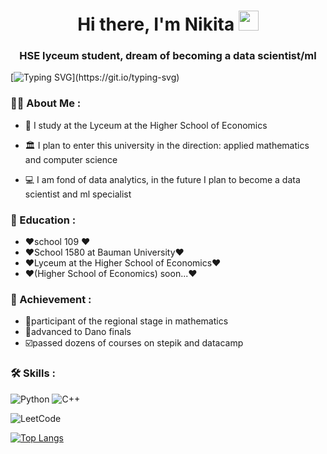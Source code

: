 <h1 align="center">Hi there, I'm Nikita 
<img src="https://github.com/blackcater/blackcater/raw/main/images/Hi.gif" height="32"/></h1>
<h3 align="center">HSE lyceum student, dream of becoming a data scientist/ml</h3>

[![Typing SVG](https://readme-typing-svg.herokuapp.com?color=%2336BCF7&lines=FCS_HSE+take+me+pls...)](https://git.io/typing-svg)

### :man_technologist: About Me :
- 🏫 I study at the Lyceum at the Higher School of Economics

- 🏛️ I plan to enter this university in the direction: applied mathematics and computer science

- 💻 I am fond of data analytics, in the future I plan to become a data scientist and ml specialist
  
### 📖 Education :
-  ❤️school 109 ❤️
-  ❤️School 1580 at Bauman University❤️
-  ❤️Lyceum at the Higher School of Economics❤️
-  ❤️(Higher School of Economics) soon...❤️

### 🥇 Achievement :
-  🤙participant of the regional stage in mathematics
-  🏁advanced to Dano finals
-  ☑️passed dozens of courses on stepik and datacamp
### 🛠️ Skills :
















![Python](https://img.shields.io/badge/python-3670A0?style=for-the-badge&logo=python&logoColor=ffdd54)
![C++](https://img.shields.io/badge/c++-%2300599C.svg?style=for-the-badge&logo=c%2B%2B&logoColor=white)

![LeetCode](https://img.shields.io/badge/LeetCode-000000?style=for-the-badge&logo=LeetCode&logoColor=#d16c06)




[![Top Langs](https://github-readme-stats.vercel.app/api/top-langs/?username=maybeNekit)](https://github.com/anuraghazra/github-readme-stats)
